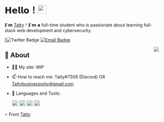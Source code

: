 # 𝗛𝗲𝗹𝗹𝗼！<img src="https://user-images.githubusercontent.com/5679180/79618120-0daffb80-80be-11ea-819e-d2b0fa904d07.gif" width="27px"> 

𝗜'𝗺 [Tatty](https://github.com/tattybusiness)！𝗜'𝗺 𝗮 full-time student who is passionate about learning full-stack web development and cybersecurity.

[![Twitter Badge](https://img.shields.io/badge/-Twitter-1da1f2?style=flat-square&labelColor=1da1f2&logo=twitter&logoColor=white&link=https://twitter.com/TattySound)
[![Email Badge](https://img.shields.io/badge/-Email-c14438?style=flat-square&logo=Gmail&logoColor=white&link=mailto:tattybusinessonly@gmail.com)](mailto:tattybusinessonly@gmail.com)

<img align="right" src="https://github-readme-stats.vercel.app/api?username=tattybusiness&show_icons=true&hide_border=true">

## 🧐 About

- 👨‍💻 My site: WIP
- 📫 How to reach me: Tatty#7309 (Discord) OR Tattybusinessonly@gmail.com
- 🌱 Languages and Tools: 

    <div>
        <code><img height="20" src="https://camo.githubusercontent.com/7174b5606541337e1e2141cf2e263bb296760fed8f5ab7c18b86fef667d7e1f4/687474703a2f2f696d672e736869656c64732e696f2f62616467652f2d5653253230436f64652d3030303030303f7374796c653d666f722d7468652d6261646765266c6f676f3d56697375616c2d73747564696f2d636f6465266c6f676f436f6c6f723d626c7565"></code>
        <code><img height="20" src="https://camo.githubusercontent.com/438a28ca94c7e09e3a1236eccac4d995ee7ddc330d6578c2ee8c26cd0581a1a4/687474703a2f2f696d672e736869656c64732e696f2f62616467652f2d4769746875622d3030303030303f7374796c653d666f722d7468652d6261646765266c6f676f3d476974687562266c6f676f436f6c6f723d677265656e"></code>
        <code><img height="20" src="https://camo.githubusercontent.com/2391113fdeae79d8b9543dd2cce0dd6f256b9ca29685baad6c42cd6953c27673/68747470733a2f2f696d672e736869656c64732e696f2f62616467652f2d48544d4c352d3030303030303f7374796c653d666f722d7468652d6261646765266c6f676f3d48544d4c35"></code>
        <code><img height="20" src="https://camo.githubusercontent.com/46a95861c8a0ac8df683bbd233ac098b579fa275080351a5f48541f21560da85/68747470733a2f2f696d672e736869656c64732e696f2f62616467652f2d435353332d3030303030303f7374796c653d666f722d7468652d6261646765266c6f676f3d43535333"></code>
    </div>


⭐️ From [Tatty](https://github.com/tattybusiness)
